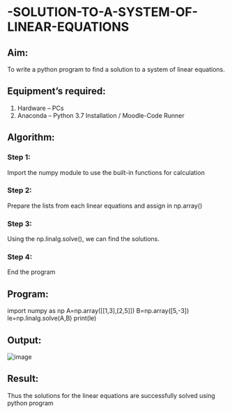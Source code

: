 # -SOLUTION-TO-A-SYSTEM-OF-LINEAR-EQUATIONS
## Aim:
To write a python program to find a solution to a system of linear equations.
## Equipment’s required:
1. 	Hardware – PCs
2. 	Anaconda – Python 3.7 Installation / Moodle-Code Runner
## Algorithm:
### Step 1: 
Import the numpy module to use the built-in functions for calculation
### Step 2: 
Prepare the lists from each linear equations and assign in np.array()
### Step 3: 
Using the np.linalg.solve(), we can find the solutions.
### Step 4: 
End the program
## Program:
import numpy as np
A=np.array([[1,3],[2,5]])
B=np.array([5,-3])
le=np.linalg.solve(A,B)
print(le)

## Output:
![image](https://user-images.githubusercontent.com/93427238/154841680-40ead996-bd15-4f64-ac9e-aa57d0d4a489.png)

## Result: 
Thus the solutions for the linear equations are successfully solved using python program

